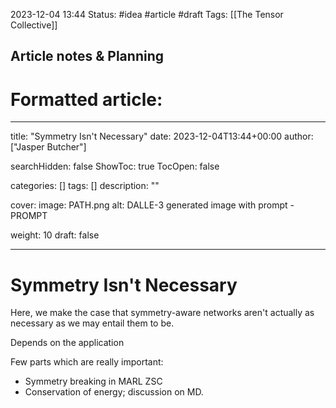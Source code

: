 2023-12-04 13:44
Status: #idea #article #draft
Tags: [[The Tensor Collective]]

## Article notes & Planning


# Formatted article:

---
title: "Symmetry Isn't Necessary"
date: 2023-12-04T13:44+00:00
author: ["Jasper Butcher"]

searchHidden: false
ShowToc: true
TocOpen: false

categories: []
tags: []
description: ""

cover:
  image: PATH.png
  alt: DALLE-3 generated image with prompt - PROMPT

weight: 10
draft: false

---

# Symmetry Isn't Necessary

Here, we make the case that symmetry-aware networks aren't actually as necessary as we may entail them to be.

Depends on the application

Few parts which are really important:
- Symmetry breaking in MARL ZSC
- Conservation of energy; discussion on MD.
